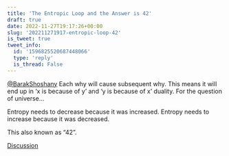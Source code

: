 ```yaml
---
title: 'The Entropic Loop and the Answer is 42'
draft: true
date: 2022-11-27T19:17:26+00:00
slug: '202211271917-entropic-loop-42'
is_tweet: true
tweet_info:
  id: '1596825520687448066'
  type: 'reply'
  is_thread: False
---
```




[@BarakShoshany](https://x.com/BarakShoshany) Each why will cause subsequent why. This means it will end up in ‘x is because of y’ and ‘y is because of x’ duality. For the question of universe…

Entropy needs to decrease because it was increased.
Entropy needs to increase because it was decreased.

This also known as “42”.

[Discussion](https://x.com/sytelus/status/1596825520687448066)
